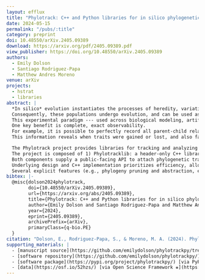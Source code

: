 ```yaml
---
layout: efflux
title: "Phylotrack: C++ and Python libraries for in silico phylogenetic tracking"
date: 2024-05-15
permalink: "/pubs/:title"
category: preprint
doi: 10.48550/arXiv.2405.09389
download: https://arxiv.org/pdf/2405.09389.pdf
view_publisher: https://doi.org/10.48550/arXiv.2405.09389
authors:
  - Emily Dolson
  - Santiago Rodriguez-Papa
  - Matthew Andres Moreno
venue: arXiv
projects:
  - hstrat
  - libraries
abstract: |
  *In silico* evolution instantiates the processes of heredity, variation, and differential reproductive success (the three "ingredients" for evolution by natural selection) within digital populations of computational agents.
  Consequently, these populations undergo evolution, and can be used as virtual model systems for studying evolutionary dynamics.
  This experimental paradigm --- used across biological modeling, artificial life, and evolutionary computation --- complements research done using *in vitro* and *in vivo* systems by enabling experiments that would be impossible in the lab or field.
  One key benefit is complete, exact observability.
  For example, it is possible to perfectly record all parent-child relationships across simulation history, yielding complete phylogenies (ancestry trees).
  This information reveals when traits were gained or lost, and also facilitates inference of underlying evolutionary dynamics.

  The Phylotrack project provides libraries for tracking and analyzing phylogenies in *in silico* evolution.
  The project is composed of 1) Phylotracklib: a header-only C++ library, developed under the umbrella of the Empirical project, and 2) Phylotrackpy: a Python wrapper around Phylotracklib, created with Pybind11.
  Both components supply a public-facing API to attach phylogenetic tracking to digital evolution systems, as well as a stand-alone interface for measuring a variety of popular phylogenetic topology metrics.
  Underlying design and C++ implementation prioritizes efficiency, allowing for fast generational turnover for agent populations numbering in the tens of thousands.
  Several explicit features (e.g., phylogeny pruning and abstraction, etc.) are provided for reducing the memory footprint of phylogenetic information.
bibtex: |-
  @misc{dolson2024phylotrack,
        doi={10.48550/arXiv.2405.09389},
        url={https://arxiv.org/abs/2405.09389},
        title={Phylotrack: C++ and Python libraries for in silico phylogenetic tracking},
        author={Emily Dolson and Santiago Rodriguez-Papa and Matthew Andres Moreno},
        year={2024},
        eprint={2405.09389},
        archivePrefix={arXiv},
        primaryClass={q-bio.PE}
  }
citation: "Dolson, E., Rodriguez-Papa, S., & Moreno, M. A. (2024). Phylotrack: C++ and Python libraries for in silico phylogenetic tracking. arXiv preprint arXiv:2405.09389."
supporting_materials: |
  - [manuscript source](https://github.com/emilydolson/phylotrackpy/tree/5e5c219423f9e63be02e6a2dc1a64c186fa400e6/joss/) [via GitHub <i class="icon-github-1"></i>](https://github.com/)
  - [software repository](https://github.com/emilydolson/phylotrackpy/) [via GitHub <i class="icon-github-1"></i>](https://github.com/)
  - [software package](https://pypi.org/project/phylotrackpy/) [via PyPI <i class="icon-github-1"></i>](https://github.com/)
  - [data](https://osf.io/52hzs/) [via Open Science Framework ❋](https://osf.io)
---
```

